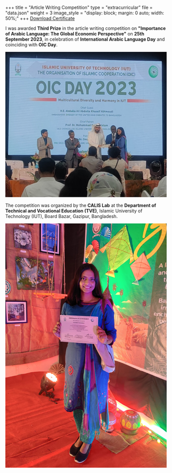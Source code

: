 +++
title = "Article Writing Competition"
type = "extracurricular"
file = "data.json"
weight = 3
image_style = "display: block; margin: 0 auto; width: 50%;"
+++
[Download Certificate](/certificates/article_writing_certificate.pdf)

I was awarded **Third Prize** in the article writing competition on **"Importance of Arabic Language: The Global Economic Perspective"** on **25th September 2023**, in celebration of **International Arabic Language Day** and coinciding with **OIC Day**.

![extra curricular](/images/ec_4.jpg)

The competition was organized by the **CALIS Lab** at the **Department of Technical and Vocational Education (TVE)**, Islamic University of Technology (IUT), Board Bazar, Gazipur, Bangladesh.

![extra curricular](/images/ec_5.jpg)